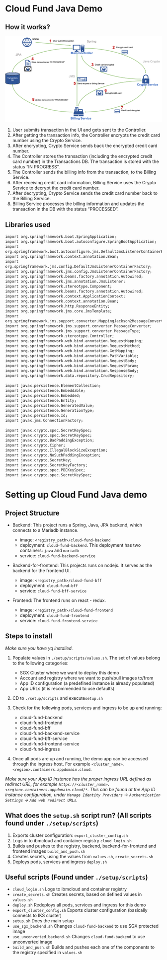 # Cloud Fund Java Demo

## How it works?

![Cloud Fund Demo Diagram](Cloud-fund-demo-diagram.png?raw=true "Cloud Fund Demo Diagram")

1.	User submits transaction in the UI and gets sent to the Controller.
2.	After getting the transaction info, the Controller encrypts the credit card number using the Crypto Service.
3.	After encrypting, Crypto Service sends back the encrypted credit card number.
4.	The Controller stores the transaction (including the encrypted credit card number) in the Transactions DB. The transaction is stored with the status “IN PROGRESS”.
5.	The Controller sends the billing info from the transaction, to the Billing Service.
6.	After receiving credit card information, Billing Service uses the Crypto Service to decrypt the credit card number.
7.	After decrypting, Crypto Service sends the credit card number back to the Billing Service.
8.	Billing Service processes the billing information and updates the transaction in the DB with the status “PROCESSED”.

## Libraries used

    import org.springframework.boot.SpringApplication;
    import org.springframework.boot.autoconfigure.SpringBootApplication;
    import org.springframework.boot.autoconfigure.jms.DefaultJmsListenerContainerFactoryConfigurer;
    import org.springframework.context.annotation.Bean;
    import org.springframework.jms.config.DefaultJmsListenerContainerFactory;
    import org.springframework.jms.config.JmsListenerContainerFactory;
    import org.springframework.beans.factory.annotation.Autowired;
    import org.springframework.jms.annotation.JmsListener;
    import org.springframework.stereotype.Component;
    import org.springframework.beans.factory.annotation.Autowired;
    import org.springframework.context.ApplicationContext;
    import org.springframework.context.annotation.Bean;
    import org.springframework.http.ResponseEntity;
    import org.springframework.jms.core.JmsTemplate;
    import org.springframework.jms.support.converter.MappingJackson2MessageConverter;
    import org.springframework.jms.support.converter.MessageConverter;
    import org.springframework.jms.support.converter.MessageType;
    import org.springframework.stereotype.Controller;
    import org.springframework.web.bind.annotation.RequestMapping;
    import org.springframework.web.bind.annotation.RequestMethod;
    import org.springframework.web.bind.annotation.GetMapping;
    import org.springframework.web.bind.annotation.PathVariable;
    import org.springframework.web.bind.annotation.RequestBody;
    import org.springframework.web.bind.annotation.RequestParam;
    import org.springframework.web.bind.annotation.ResponseBody;
    import org.springframework.data.repository.CrudRepository;
    
    import javax.persistence.ElementCollection;
    import javax.persistence.Embeddable;
    import javax.persistence.Embedded;
    import javax.persistence.Entity;
    import javax.persistence.GeneratedValue;
    import javax.persistence.GenerationType;
    import javax.persistence.Id;
    import javax.jms.ConnectionFactory;
    
    import javax.crypto.spec.SecretKeySpec;
    import javax.crypto.spec.SecretKeySpec;
    import javax.crypto.BadPaddingException;
    import javax.crypto.Cipher;
    import javax.crypto.IllegalBlockSizeException;
    import javax.crypto.NoSuchPaddingException;
    import javax.crypto.SecretKey;
    import javax.crypto.SecretKeyFactory;
    import javax.crypto.spec.PBEKeySpec;
    import javax.crypto.spec.SecretKeySpec;


# Setting up Cloud Fund Java demo

## Project Structure

* Backend: This project runs a Spring, Java, JPA backend, which connects to a Mariadb instance.
    * image: `<registry_path>/cloud-fund-backend`
    * deployment: `cloud-fund-backend`. This deployment has two containers: `java` and `mariadb`
    * service: `cloud-fund-backend-service`
    
* Backend-for-frontend: This projects runs on nodejs. It serves as the backend for the frontend UI.
    * image: `<registry_path>/cloud-fund-bff`
    * deployment: `cloud-fund-bff`
    * service: `cloud-fund-bff-service`
 
* Frontend: The frontend runs on react - redux.
    * image: `<registry_path>/cloud-fund-frontend`
    * deployment: `cloud-fund-frontend`
    * service: `cloud-fund-frontend-service`

## Steps to install

_Make sure you have yq installed._

1. Populate values in `./setup/scripts/values.sh`. The set of values belong to the following categories:
    * SGX Cluster where we want to deploy this demo
    * Account and registry where we want to push/pull images to/from
    * App ID configuration (a predefined instance is already populated)
    * App URLs (it is recommended to use defaults)
    
2. CD to `./setup/scripts` and execute`setup.sh`
3. Check for the following pods, services and ingress to be up and running:
    * cloud-fund-backend
    * cloud-fund-frontend
    * cloud-fund-bff
    * cloud-fund-backend-service
    * cloud-fund-bff-service
    * cloud-fund-frontend-service
    * cloud-fund-ingress
    
4. Once all pods are up and running, the demo app can be accessed through the ingress host. For example `<cluster_name>.<region>.containers.appdomain.cloud`.

_Make sure your App ID instance has the proper ingress URL defined as redirect URL, for example `https://<cluster_name>.<region>.containers.appdomain.cloud/*`. 
This can be found at the App ID instance configuration, under `Manage Identity Providers` -> `Authentication Settings` -> `Add web redirect URLs`._

## What does the `setup.sh` script run? (All scripts found under `./setup/scripts`)

1. Exports cluster configuration: `export_cluster_config.sh`
2. Logs in to ibmcloud and container registry `cloud_login.sh`
3. Builds and pushes to the registry, backend, backend-for-frontend and frontend images `build_and_push.sh`
4. Creates secrets, using the values from `values.sh`, `create_secrets.sh`
5. Deploys pods, services and ingress `deploy.sh`

## Useful scripts (Found under `./setup/scripts`)
    
* `cloud_login.sh` Logs to ibmcloud and container registry
* `create_secrets.sh` Creates secrets, based on defined values in `values.sh`
* `deploy.sh` Redeploys all pods, services and ingress for this demo
* `export_cluster_config.sh` Exports cluster configuration (basically connects to IKS cluster)
* `setup.sh` Does the main setup
* `use_sgx_backend.sh` Changes `cloud-fund-backend` to use SGX protected image 
* `use_unconverted_backend.sh` Changes `cloud-fund-backend` to use unconverted image
* `build_and_push.sh` Builds and pushes each one of the components to the registry specified in `values.sh`